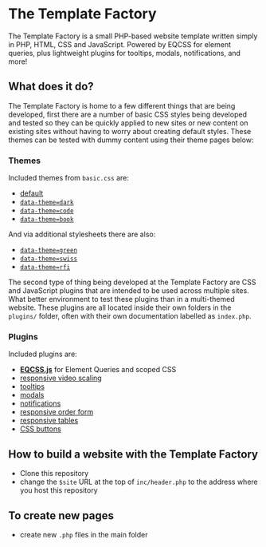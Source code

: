 # The Template Factory

The Template Factory is a small PHP-based website template written simply in PHP, HTML, CSS and JavaScript. Powered by EQCSS for element queries, plus lightweight plugins for tooltips, modals, notifications, and more!

## What does it do?

The Template Factory is home to a few different things that are being developed, first there are a number of basic CSS styles being developed and tested so they can be quickly applied to new sites or new content on existing sites without having to worry about creating default styles. These themes can be tested with dummy content using their theme pages below:

### Themes

Included themes from `basic.css` are:

- [default](http://staticresource.com/template/themes/default.php)
- [`data-theme=dark`](http://staticresource.com/themes/template/dark.php)
- [`data-theme=code`](http://staticresource.com/themes/template/code.php)
- [`data-theme=book`](http://staticresource.com/themes/template/book.php)

And via additional stylesheets there are also:

- [`data-theme=green`](http://staticresource.com/themes/template/green.php)
- [`data-theme=swiss`](http://staticresource.com/themes/template/swiss.php)
- [`data-theme=rfi`](http://staticresource.com/themes/template/rfi.php)

The second type of thing being developed at the Template Factory are CSS and JavaScript plugins that are intended to be used across multiple sites. What better environment to test these plugins than in a multi-themed website. These plugins are all located inside their own folders in the `plugins/` folder, often with their own documentation labelled as `index.php`.

### Plugins

Included plugins are:

- **[EQCSS.js](http://elementqueries.com)** for Element Queries and scoped CSS
- [responsive video scaling](http://staticresource.com/template/plugins/video-scaling)
- [tooltips](http://staticresource.com/template/plugins/tooltips)
- [modals](http://staticresource.com/template/plugins/modals)
- [notifications](http://staticresource.com/template/plugins/notifications)
- [responsive order form](http://staticresource.com/template/plugins/form)
- [responsive tables](http://staticresource.com/template/plugins/tables)
- [CSS buttons](http://staticresource.com/template/plugins/buttons)

## How to build a website with the Template Factory

- Clone this repository
- change the `$site` URL at the top of `inc/header.php` to the address where you host this repository

## To create new pages

- create new `.php` files in the main folder
